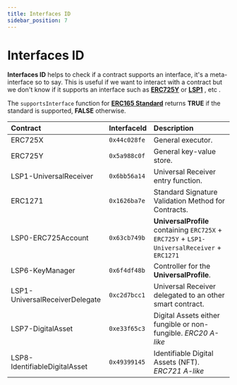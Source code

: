 ```yaml
---
title: Interfaces ID
sidebar_position: 7
---
```


# Interfaces ID

**Interfaces ID** helps to check if a contract supports an interface, it's a meta-interface so to say. This is useful if we want to interact with a contract but we don't know if it supports an interface such as **[ERC725Y](https://github.com/ethereum/EIPs/blob/master/EIPS/eip-725.md#erc725y)** or **[LSP1](https://github.com/lukso-network/LIPs/blob/main/LSPs/LSP-1-UniversalReceiver.md)** , etc .

The `supportsInterface` function for **[ERC165 Standard](https://eips.ethereum.org/EIPS/eip-165)** returns **TRUE** if the standard is supported, **FALSE** otherwise.


| Contract                          | InterfaceId | Description                                                                                  |
| :-------------------------------- | :---------- | :------------------------------------------------------------------------------------------  |
| ERC725X                           | `0x44c028fe`| General executor.                                                                            |
| ERC725Y                           | `0x5a988c0f`| General key-value store.                                                                     |
| LSP1-UniversalReceiver            | `0x6bb56a14`| Universal Receiver entry function.                                                           |
| ERC1271                           | `0x1626ba7e`| Standard Signature Validation Method for Contracts.                                          |
| LSP0-ERC725Account                | `0x63cb749b`| **UniversalProfile** containing `ERC725X` + `ERC725Y` + `LSP1-UniversalReceiver` + `ERC1271` |
| LSP6-KeyManager                   | `0x6f4df48b`| Controller for the **UniversalProfile**.                                                     |
| LSP1-UniversalReceiverDelegate    | `0xc2d7bcc1`| Universal Receiver delegated to an other smart contract.                                     |
| LSP7-DigitalAsset                 | `0xe33f65c3`| Digital Assets either fungible or non-fungible. _ERC20 A-like_                               |
| LSP8-IdentifiableDigitalAsset     | `0x49399145`| Identifiable Digital Assets (NFT). _ERC721 A-like_                                           |

